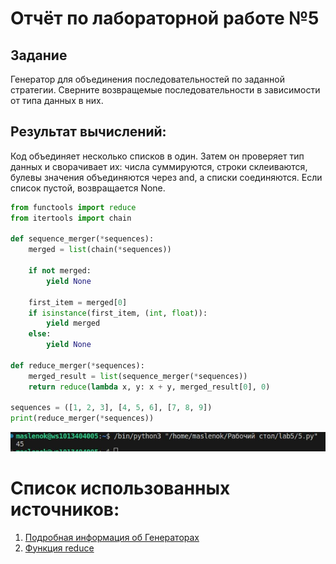 # Отчёт по лабораторной работе №5

## Задание
Генератор для объединения последовательностей по заданной стратегии. Сверните возвращемые последовательности в зависимости от типа данных в них.
## Результат вычислений: 
Код объединяет несколько списков в один. Затем он проверяет тип данных и сворачивает их: числа суммируются, строки склеиваются, булевы значения объединяются через and, а списки соединяются. Если список пустой, возвращается None.
```python
from functools import reduce
from itertools import chain

def sequence_merger(*sequences):
    merged = list(chain(*sequences))
    
    if not merged:
        yield None
    
    first_item = merged[0]
    if isinstance(first_item, (int, float)):
        yield merged
    else:
        yield None

def reduce_merger(*sequences):
    merged_result = list(sequence_merger(*sequences)) 
    return reduce(lambda x, y: x + y, merged_result[0], 0)

sequences = ([1, 2, 3], [4, 5, 6], [7, 8, 9])
print(reduce_merger(*sequences)) 
```

![](https://github.com/manabreako/python/blob/main/lab5/scr/5f75acde-9c29-4797-b361-1358eb199127.jpeg)

# Список использованных источников: 
1) [Подробная информация об Генераторах](https://clck.ru/MfEMS)
2) [Функция reduce](https://docs.python.org/3/search.html?q=round)

